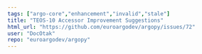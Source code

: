 ```yaml
---
tags: ["argo-core","enhancement","invalid","stale"]
title: "TEOS-10 Accessor Improvement Suggestions"
html_url: "https://github.com/euroargodev/argopy/issues/72"
user: "DocOtak"
repo: "euroargodev/argopy"
---
```


